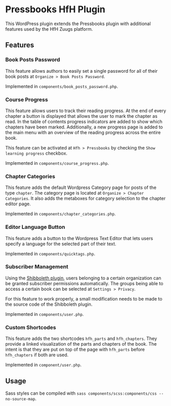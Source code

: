 # Pressbooks HfH Plugin

This WordPress plugin extends the Pressbooks plugin with additional features used by the HfH Zuugs platform.

## Features

### Book Posts Password

This feature allows authors to easily set a single password for all of their book posts at `Organize > Book Posts Password`.

Implemented in `components/book_posts_password.php`.

### Course Progress

This feature allows users to track their reading progress. At the end of every chapter a button is displayed that allows the user to mark the chapter as read.
In the table of contents progress indicators are added to show which chapters have been marked. Additionally, a new progress page is added to the main menu with an overview of the reading progress across the entire book.

This feature can be activated at `Hfh > Pressbooks` by checking the `Show learning progress` checkbox.

Implemented in `components/course_progress.php`.

### Chapter Categories

This feature adds the default Wordpress Category page for posts of the type `chapter`. The category page is located at `Organize > Chapter Categories`. It also adds the metaboxes for category selection to the chapter editor page.

Implemented in `components/chapter_categories.php`.

### Editor Language Button

This feature adds a button to the Wordpress Text Editor that lets users specify a language for the selected part of their text.

Implemented in `components/quicktags.php`.

### Subscriber Management

Using the [Shibboleth plugin](https://wordpress.org/plugins/shibboleth/), users belonging to a certain organization can be granted subscriber permissions automatically. The groups being able to access a certain book can be selected at `Settings > Privacy`.

For this feature to work properly, a small modification needs to be made to the source code of the Shibboleth plugin.

Implemented in `components/user.php`.

### Custom Shortcodes

This feature adds the two shortcodes `hfh_parts` and `hfh_chapters`. They provide a linked visualization of the parts and chapters of the book.
The intent is that they are put on top of the page with `hfh_parts` before `hfh_chapters` if both are used.

Implemented in `component/user.php`.

## Usage

Sass styles can be compiled with `sass components/scss:components/css --no-source-map`.
